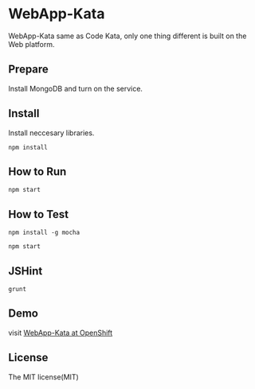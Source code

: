 # WebApp-Kata

WebApp-Kata same as Code Kata, only one thing different is built on the Web platform.

## Prepare

Install MongoDB and turn on the service.

## Install

Install neccesary libraries.

```
npm install
```

## How to Run

```
npm start
```
## How to Test

```
npm install -g mocha

npm start
```

## JSHint

```
grunt
```

## Demo

visit [WebApp-Kata at OpenShift](http://nodejstut-donaldisfreak.rhcloud.com/)

## License

The MIT license(MIT)
